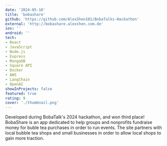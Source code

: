 ```yaml
---
date: '2024-05-18'
title: 'bobashare'
github: 'https://github.com/AlexShen101/BobaTalks-Hackathon'
external: 'http://bobashare.alexshen.com.de'
ios: ''
android: ''
tech:
- React
- JavaScript
- Node.js
- Express
- MongoDB
- Square API
- Docker
- AWS
- LangChain
- OpenAI
showInProjects: false
featured: true
rating: 9
cover: './thumbnail.png'
---
```


Developed during BobaTalk's 2024 hackathon, and won third place! BobaShare is an app dedicated to help groups and nonprofits fundraise money for buble tea purchases in order to run events. The site partners with local bubble tea shops and small businesses in order to allow local shops to gain more traction. 